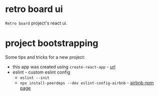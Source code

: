 # retro board ui

`Retro board` project's react ui.


# project bootstrapping

Some tips and tricks for a new project:

  * this app was created using `create-react-app` - [url](https://create-react-app.dev/docs/getting-started)
  * eslint - custom eslint config
    * `eslint --init`
    * `npx install-peerdeps --dev eslint-config-airbnb` - [airbnb npm page](https://www.npmjs.com/package/eslint-config-airbnb)
